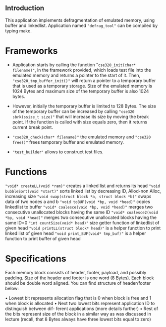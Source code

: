 

## Introduction
This application implements defragmentation of emulated memory, using buffer and linkedlist.
Application named `"defrag_tool"` can be compiled by typing make.

# Frameworks
- Application starts by calling the function "`cse320_init(char* filename)"`, in the framework provided, which loads test file into the emulated memory and returns a pointer to the start of it. Then, `"cse320_tmp_buffer_init()"` will return a pointer to a temporary buffer that is used as a temporary storage. Size of the emulated memory is 1024 Bytes and maximum size of the temporary buffer is also 1024 bytes. 

- However, initially the temporary buffer is limited to 128 Bytes. The size of the temporary buffer can be increased by calling `"cse320 sbrk(ssize_t size)"` that will increase its size by moving the break point. If the function is called with size equals zero, then it returns current break point.

- `"cse320_check(char* filename)"` the emulated memory and `"cse320 free()"` frees temporary buffer and emulated memory.

- `"test_builder"` allows to construct test files.

# Functions  
`"void* createLL(void *ram)"` creates a linked list and returns its head
`"void bubbleSort(void *start)"` sorts linked list by decreasing ID, Allod-non Alloc, increasing size 
`"void swap(struct block *a, struct block *b)"` swaps data of two nodes a and b
`"void toBUF(void *bp, void *head)"` copies linkedlist to buffer
`"void* coalesce(void *bp, void *head)"` merges two consecutive unallocated blocks having the same ID
`"void* coalesce2(void *bp, void *head)"`  merges two consecutive unallocated blocks having the same ID=0
`"int countSize(void* head)"` size getter function of linkedlist of given head
`"void printLL(struct block* head)"` is a helper function to print linked list of given head
`"void print_BUF(void* tmp_buf)"` is a helper function to print buffer of given head


# Specifications
Each memory block consists of header, footer, payload, and possibly padding. Size of the header and footer is one word (8 Bytes). Each block should be double word aligned. You can find structure of header/footer below:  

• Lowest bit represents allocation flag that is 0 when block is free and 1 when block is allocated
• Next two lowest bits represent application ID to distinguish between dif- ferent applications (more details further)
• Rest of the bits represent size of the block in a similar way as was discussed in lecture (recall, that 8 Bytes always have three lowest bits equal to zero)



